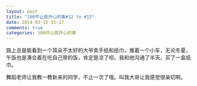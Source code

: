 ```yaml
---
layout: post
title: "100件让我开心的事#12 to #15"
date: 2014-03-15 15:17
comments: true
categories: 100件让我开心的事
---
```


路上总是能看到一个耳朵不太好的大爷卖手纸和纸巾，推着一个小车，无论冬夏，午饭也是凑合着在吃自己带的饭，肯定是凉了呗。我和他沟通了半天，买了一盒纸巾。

舞蹈老师让我教一教新来的同学，不止一次了哦。叫我大哥让我感觉很亲切啊。